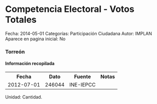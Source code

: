 Competencia Electoral - Votos Totales
=====

Fecha: 2014-05-01
Categorías: Participación Ciudadana
Autor: IMPLAN
Aparece en pagina inicial: No

### Torreón

#### Información recopilada

<table class="table table-hover table-bordered">
  <tr><th>Fecha</th><th>Dato</th><th>Fuente</th><th>Notas</th></tr>
  <tr><td>2012-07-01</td><td>246044</td><td>INE-IEPCC</td><td></td></tr>
</table>

Unidad: Cantidad.
